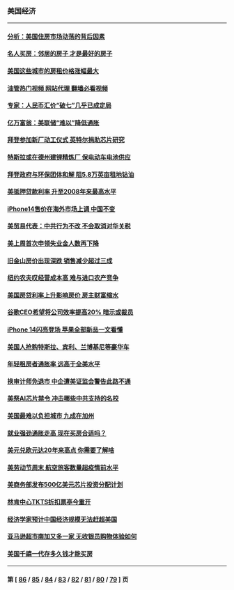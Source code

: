 ### 美国经济
---
#### [分析：美国住房市场动荡的背后因素](../../pages/ncid1078158/n13821249.md?09102045) 
#### [名人买房：邻居的房子 才是最好的房子](../../pages/ncid1078158/n13821290.md?09102045) 
#### [美国这些城市的房租价格涨幅最大](../../pages/ncid1078158/n13821220.md?09102045) 
#### [油管热门视频 网站代理 翻墙必看视频](http://209.222.30.114:81/youtube.html?09102045)
#### [专家：人民币汇价“破七”几乎已成定局](../../pages/ncid1078158/n13821198.md?09102045) 
#### [亿万富翁：美联储“难以”降低通胀](../../pages/ncid1078158/n13821187.md?09102045) 
#### [拜登参加新厂动工仪式 英特尔捐助芯片研究](../../pages/ncid1078158/n13821014.md?09102045) 
#### [特斯拉或在德州建锂精炼厂 保电动车电池供应](../../pages/ncid1078158/n13821081.md?09102045) 
#### [拜登政府与环保团体和解 阻5.8万英亩租地钻油](../../pages/ncid1078158/n13820362.md?09102045) 
#### [美抵押贷款利率 升至2008年来最高水平](../../pages/ncid1078158/n13820361.md?09102045) 
#### [iPhone14售价在海外市场上调 中国不变](../../pages/ncid1078158/n13820296.md?09102045) 
#### [美贸易代表：中共行为不改 不会取消对华关税](../../pages/ncid1078158/n13820256.md?09102045) 
#### [美上周首次申领失业金人数再下降](../../pages/ncid1078158/n13820208.md?09102045) 
#### [旧金山房价出现深跌 销售减少超过三成](../../pages/ncid1078158/n13819023.md?09102045) 
#### [纽约农夫叹经营成本高 难与进口农产竞争](../../pages/ncid1078158/n13819801.md?09102045) 
#### [美国房贷利率上升影响房价 房主财富缩水](../../pages/ncid1078158/n13819591.md?09102045) 
#### [谷歌CEO希望将公司效率提高20% 暗示或裁员](../../pages/ncid1078158/n13819520.md?09102045) 
#### [iPhone 14闪亮登场 苹果全部新品一文看懂](../../pages/ncid1078158/n13819468.md?09102045) 
#### [美国人抢购特斯拉、宾利、兰博基尼等豪华车](../../pages/ncid1078158/n13819360.md?09102045) 
#### [年轻租房者通胀率 远高于全美水平](../../pages/ncid1078158/n13819038.md?09102045) 
#### [换审计师免退市 中企遭美证监会警告此路不通](../../pages/ncid1078158/n13818792.md?09102045) 
#### [美祭AI芯片禁令 冲击哪些中共支持的名校](../../pages/ncid1078158/n13818784.md?09102045) 
#### [美国最难以负担城市 九成在加州](../../pages/ncid1078158/n13818856.md?09102045) 
#### [就业强劲通胀走高 现在买房合适吗？](../../pages/ncid1078158/n13818832.md?09102045) 
#### [美元兑欧元达20年来高点 你需要了解啥](../../pages/ncid1078158/n13818733.md?09102045) 
#### [美劳动节周末 航空旅客数量超疫情前水平](../../pages/ncid1078158/n13818791.md?09102045) 
#### [美商务部发布500亿美元芯片投资分配计划](../../pages/ncid1078158/n13818517.md?09102045) 
#### [林肯中心TKTS折扣票亭今重开](../../pages/ncid1078158/n13818232.md?09102045) 
#### [经济学家预计中国经济规模无法赶超美国](../../pages/ncid1078158/n13817987.md?09102045) 
#### [亚马逊超市南加又多一家 无收银员购物体验如何](../../pages/ncid1078158/n13818176.md?09102045) 
#### [美国千禧一代存多久钱才能买房](../../pages/ncid1078158/n13818064.md?09102045) 

---
#### 第 [ [86](./86.md?09102045) / [85](./85.md?09102045) / [84](./84.md?09102045) / [83](./83.md?09102045) / [82](./82.md?09102045) / [81](./81.md?09102045) / [80](./80.md?09102045) / [79](./79.md?09102045) ] 页
